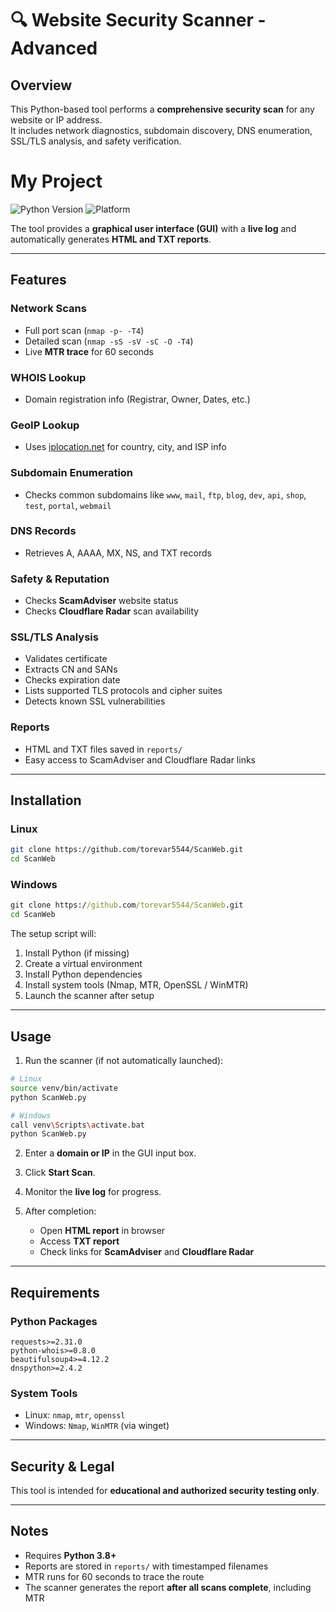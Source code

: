 
# 🔍 Website Security Scanner - Advanced

## Overview
This Python-based tool performs a **comprehensive security scan** for any website or IP address.  
It includes network diagnostics, subdomain discovery, DNS enumeration, SSL/TLS analysis, and safety verification.
# My Project

![Python Version](https://img.shields.io/badge/Python-3.8%2B-blue?logo=python)
![Platform](https://img.shields.io/badge/Platform-Windows%20%7C%20Linux-lightgrey)

The tool provides a **graphical user interface (GUI)** with a **live log** and automatically generates **HTML and TXT reports**.

---

## Features

### Network Scans
- Full port scan (`nmap -p- -T4`)
- Detailed scan (`nmap -sS -sV -sC -O -T4`)
- Live **MTR trace** for 60 seconds

### WHOIS Lookup
- Domain registration info (Registrar, Owner, Dates, etc.)

### GeoIP Lookup
- Uses [iplocation.net](https://www.iplocation.net) for country, city, and ISP info

### Subdomain Enumeration
- Checks common subdomains like `www`, `mail`, `ftp`, `blog`, `dev`, `api`, `shop`, `test`, `portal`, `webmail`

### DNS Records
- Retrieves A, AAAA, MX, NS, and TXT records

### Safety & Reputation
- Checks **ScamAdviser** website status
- Checks **Cloudflare Radar** scan availability

### SSL/TLS Analysis
- Validates certificate
- Extracts CN and SANs
- Checks expiration date
- Lists supported TLS protocols and cipher suites
- Detects known SSL vulnerabilities

### Reports
- HTML and TXT files saved in `reports/`
- Easy access to ScamAdviser and Cloudflare Radar links

---

## Installation

### Linux
```bash
git clone https://github.com/torevar5544/ScanWeb.git
cd ScanWeb

```

### Windows
```bat
git clone https://github.com/torevar5544/ScanWeb.git
cd ScanWeb

```

The setup script will:
1. Install Python (if missing)
2. Create a virtual environment
3. Install Python dependencies
4. Install system tools (Nmap, MTR, OpenSSL / WinMTR)
5. Launch the scanner after setup

---

## Usage

1. Run the scanner (if not automatically launched):
```bash
# Linux
source venv/bin/activate
python ScanWeb.py

# Windows
call venv\Scripts\activate.bat
python ScanWeb.py
```

2. Enter a **domain or IP** in the GUI input box.

3. Click **Start Scan**.

4. Monitor the **live log** for progress.

5. After completion:
   - Open **HTML report** in browser
   - Access **TXT report**
   - Check links for **ScamAdviser** and **Cloudflare Radar**

---

## Requirements

### Python Packages
```text
requests>=2.31.0
python-whois>=0.8.0
beautifulsoup4>=4.12.2
dnspython>=2.4.2
```

### System Tools
- Linux: `nmap`, `mtr`, `openssl`
- Windows: `Nmap`, `WinMTR` (via winget)

---

## Security & Legal
This tool is intended for **educational and authorized security testing only**.  

---

## Notes
- Requires **Python 3.8+**
- Reports are stored in `reports/` with timestamped filenames
- MTR runs for 60 seconds to trace the route
- The scanner generates the report **after all scans complete**, including MTR
